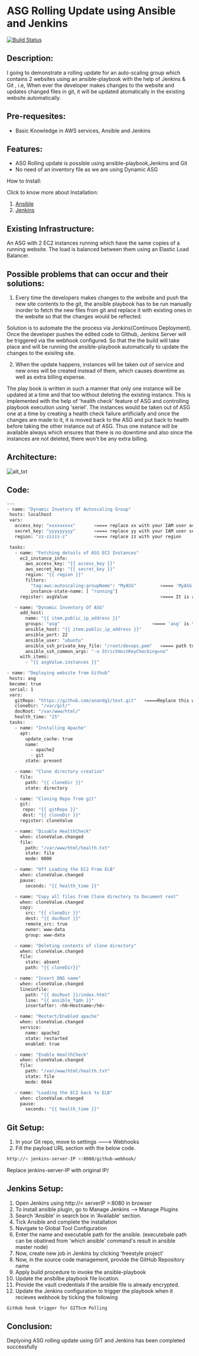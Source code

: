 # ASG Rolling Update using Ansible and Jenkins
[![Build Status](https://travis-ci.org/joemccann/dillinger.svg?branch=master)]()

## Description:
I going to demonstrate a rolling update for an auto-scaling group which contains 2 websites using an ansible-playbook with the help of Jenkins & Git , i.e, When ever the developer makes changes to the website and updates changed files in git, it will be updated atomatically in the existing website automatically.
 
## Pre-requesites:

- Basic Knowledge in AWS services, Ansible and Jenkins

## Features:
- ASG Rolling update is possible using ansible-playbook,Jenkins and Git
- No need of an inventory file as we are using Dynamic ASG

 How to Install:
 
 Click to know more about Installation:
 1) [Ansible](https://docs.ansible.com/ansible/latest/installation_guide/intro_installation.html)
 2) [Jenkins](https://www.jenkins.io/doc/book/installing/linux/)

 ## Existing Infrastructure:
 An ASG with 2 EC2 instances running which have the same copies of a running website. The load is balanced between them using an Elastic Load Balancer.
 
 ## Possible problems that can occur and their solutions:
 
 1) Every time the developers makes changes to the website and push the new site contents to the git, the ansible playbook has to be run manually inorder to fetch the new files from git and replace it with existing ones in the website so that the changes would be reflected.

Solution is to automate the the process via Jenkins(Continuos Deployment). Once the developer pushes the edited code to Github, Jenkins Server will be triggered via the webhook configured. So that the the build will take place and will be running the ansible-playbook automatically to update the changes to the exisitng site.
 
 2)  When the update happens, instances will be taken out of service and new ones will be created instead of them,  which causes downtime as well as extra billing expense.
 
 The play book is written in such a manner that only one instance will be updated at a time and that too without deleting the existing instance. This is implemented with the help of 'health check' feature of ASG and controlling playbook execution using 'seriel'. The instances would be taken out of ASG one at a time by creating a health check failure artificially and once the changes are made to it, it is moved back to the ASG and put back to health before taking the other instance out of ASG. Thus one instance will be available always which ensures that there is no downtime and also since the instances are not deleted, there won't be any extra billing.
 
 ## Architecture:
![
alt_txt
]()
 ## Code:
 ```sh
 ---
- name: "Dynamic Invetory Of Autoscaling Group"
  hosts: localhost
  vars:
    access_key: "xxxxxxxxx"       <==== replace xx with your IAM user access_key
    secret_key: "yyyyyyyyy"       <==== replace yy with your IAM user secret_key
    region: "zz-zzzzz-z"          <==== replace zz with your region

  tasks:
    - name: "Fetching details of ASG EC2 Instances"
      ec2_instance_info:
        aws_access_key: "{{ access_key }}"
        aws_secret_key: "{{ secret_key }}"
        region: "{{ region }}"
        filters:
          "tag:aws:autoscaling:groupName": "MyASG"         <==== 'MyASG' is the name of my autoscaling group
          instance-state-name: [ "running"]
      register: asgValue                                   <==== It is a custom register. You can give any name

    - name: "Dynamic Inventory Of ASG"
      add_host:
        name: "{{ item.public_ip_address }}"
        groups: "asg"                                   <==== 'asg' is the name given to dynamic nventory group
        ansible_host: "{{ item.public_ip_address }}"
        ansible_port: 22
        ansible_user: "ubuntu"
        ansible_ssh_private_key_file: "/root/devops.pem"   <==== path to my private keyfile 
        ansible_ssh_common_args: "-o StrictHostKeyChecking=no"
      with_items:
        - "{{ asgValue.instances }}"

- name: "Deploying website from Github"
  hosts: asg
  become: true
  serial: 1
  vars:
    gitRepo: "https://github.com/anandg1/test.git"   <====Replace this with your git repo which contain website files
    cloneDir: "/var/git/"
    docRoot: "/var/www/html/"
    health_time: "25"
  tasks:
    - name: "Installing Apache"
      apt:
        update_cache: true
        name:
          - apache2
          - git
        state: present

    - name: "Clone directory creation"
      file:
        path: "{{ cloneDir }}"
        state: directory

    - name: "Cloning Repo from git"
      git:
       repo: "{{ gitRepo }}"
       dest: "{{ cloneDir }}"
      register: cloneValue

    - name: "Disable HealthCheck"
      when: cloneValue.changed
      file:
        path: "/var/www/html/health.txt"
        state: file
        mode: 0000

    - name: "Off Loading the EC2 From ELB"
      when: cloneValue.changed
      pause:
        seconds: "{{ health_time }}"

    - name: "Copy all files from Clone directory to Document root"
      when: cloneValue.changed
      copy:
        src: "{{ cloneDir }}"
        dest: "{{ docRoot }}"
        remote_src: true
        owner: www-data
        group: www-data

    - name: "Deleting contents of clone directory"
      when: cloneValue.changed
      file:
        state: absent
        path: "{{ cloneDir}}"

    - name: "Insert DNS name"
      when: cloneValue.changed
      lineinfile:
        path: "{{ docRoot }}/index.html"
        line: "{{ ansible_fqdn }}"
        insertafter: <h6>Hostname</h6>

    - name: "Restart/Enabled apache"
      when: cloneValue.changed
      service:
        name: apache2
        state: restarted
        enabled: true

    - name: "Enable HealthCheck"
      when: cloneValue.changed
      file:
        path: "/var/www/html/health.txt"
        state: file
        mode: 0644

    - name: "Loading the EC2 back to ELB"
      when: cloneValue.changed
      pause:
        seconds: "{{ health_time }}"
```
## Git Setup:
1)  In your Git repo, move to settings ---> Webhooks
2) Fill the payload URL section with the below code.
```sh
http://< jenkins-server-IP >:8080/github-webhook/
```
Replace jenkins-server-IP with original IP/

## Jenkins Setup:

1) Open Jenkins using http://< serverIP >:8080 in browser
2) To install ansible plugin, go to Manage Jenkins --> Manage Plugins
3) Search 'Ansible' in search box in 'Available' section.
4) Tick Ansible and complete the installation
5) Navigate to Global Tool Configuration
6) Enter the name and executable path for the ansible. (executebale path can be obatined from 'which ansible' command's result in ansible master node)
7) Now, create new job in Jenkins by clicking 'freestyle project'
8) Now, in the source code management, provide the GitHub Repository name
9) Apply build procedure to invoke the ansible-playbook
10) Update the ansbilbe playbook file location.
11) Provide the vault credentials if the ansible file is already encrypted.
12) Update the Jenkins configuration to trigger the playbook when it recieves webhook by ticking the following
```sh
GitHub hook trigger for GITScm Polling
```
## Conclusion:
Deplyoing ASG rolling update using GIT and Jenkins has been completed successfully
